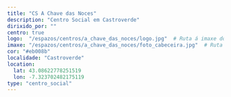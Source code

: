 ```yaml
---
title: "CS A Chave das Noces"
description: "Centro Social em Castroverde"
dirixido_por: ""
centro: true
logo:  "/espazos/centros/a_chave_das_noces/logo.jpg"  # Ruta á imaxe do logo
imaxe: "/espazos/centros/a_chave_das_noces/foto_cabeceira.jpg"  # Ruta á imaxe de fondo
cor: "#eb008b"
localidade: "Castroverde"
location:
  lat: 43.08622778251519
  lon: -7.323702482175119
type: "centro_social"
---
```

